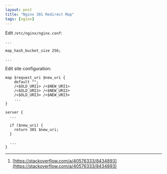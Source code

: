 ```yaml
---
layout: post
title: "Nginx 301 Redirect Map"
tags: [nginx]
---
```


Edit `/etc/nginx/nginx.conf`:
```
...

map_hash_bucket_size 256; 

...
```

Edit site configuration:
```
map $request_uri $new_uri {
    default "";
    /<$OLD_URI1> /<$NEW_URI1>
    /<$OLD_URI2> /<$NEW_URI2>
    /<$OLD_URI3> /<$NEW_URI3>
    ...
}

server {
  ...

  if ($new_uri) {
    return 301 $new_uri;
  }

  ...
}
```

---
1. [https://stackoverflow.com/a/40576333/8434893](https://stackoverflow.com/a/40576333/8434893)
